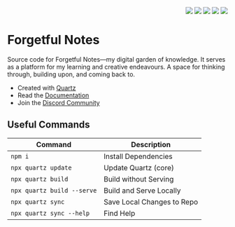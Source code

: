 <p align="right">
  <img src="https://img.shields.io/github/languages/code-size/semanticdata/forgetful-notes" />
  <img src="https://img.shields.io/github/repo-size/semanticdata/forgetful-notes" />
  <img src="https://img.shields.io/github/commit-activity/t/semanticdata/forgetful-notes" />
  <img src="https://img.shields.io/github/last-commit/semanticdata/forgetful-notes" />
  <img src="https://img.shields.io/website/https/forgetful.dev.svg" />
</p>

# Forgetful Notes

Source code for Forgetful Notes—my digital garden of knowledge. It serves as a platform for my learning and creative endeavours. A space for thinking through, building upon, and coming back to.

- Created with [Quartz](https://github.com/jackyzha0/quartz/)
- Read the [Documentation](https://quartz.jzhao.xyz/)
- Join the [Discord Community](https://discord.gg/cRFFHYye7t)

## Useful Commands

| Command                    | Description                |
| -------------------------- | -------------------------- |
| `npm i`                    | Install Dependencies       |
| `npx quartz update`        | Update Quartz (core)       |
| `npx quartz build`         | Build without Serving      |
| `npx quartz build --serve` | Build and Serve Locally    |
| `npx quartz sync`          | Save Local Changes to Repo |
| `npx quartz sync --help`   | Find Help                  |
